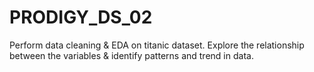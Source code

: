 # PRODIGY_DS_02
 Perform data cleaning & EDA on titanic dataset.
 Explore the relationship between the variables & identify patterns and trend in data.
